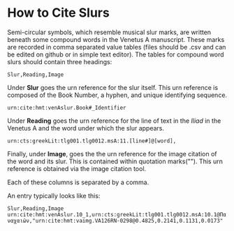 # How to Cite Slurs #

Semi-circular symbols, which resemble musical slur marks, are written beneath some compound words in the Venetus A manuscript. These marks are recorded in comma separated value tables (files should be .csv and can be edited on github or in simple text editor). The tables for compound word slurs should contain three headings: 

`Slur,Reading,Image` 

Under **Slur** goes the urn reference for the slur itself. This urn reference is composed of the Book Number, a hyphen, and unique identifying sequence.


`urn:cite:hmt:venAslur.Book#_Identifier`

Under **Reading** goes the urn reference for the line of text in the *Iliad* in the Venetus A and the word under which the slur appears.


`urn:cts:greekLit:tlg001.tlg0012.msA:11.[line#]@[word],`

Finally, under **Image**, goes the the urn reference for the image citation of the word and its slur. This is contained within quotation marks(""). This urn reference is obtained via the image citation tool.

Each of these columns is separated by a comma.

An entry typically looks like this:

`Slur,Reading,Image`
`urn:cite:hmt:venAslur.10_1,urn:cts:greekLit:tlg001.tlg0012.msA:10.1@Παναχαιῶν,"urn:cite:hmt:vaimg.VA126RN-0298@0.4825,0.2141,0.1131,0.0173"`
